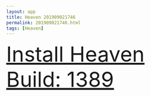 ```yaml
---
layout: app
title: Heaven 201909021746
permalink: 201909021746.html
tags: [Heaven]
---
```

<div class="pure-g">
    <div class="pure-u-1-1" style="font-size: 4em">
        <a class="pure-button-primary" href="itms-services://?action=download-manifest&url=https%3A%2F%2Flitsungyisigono.github.io%2FTestScript%2Fmanifests%2F201909021746.plist"><i class="fa fa-download" aria-hidden="true"></i>Install Heaven Build: 1389</a>
    </div>
</div>